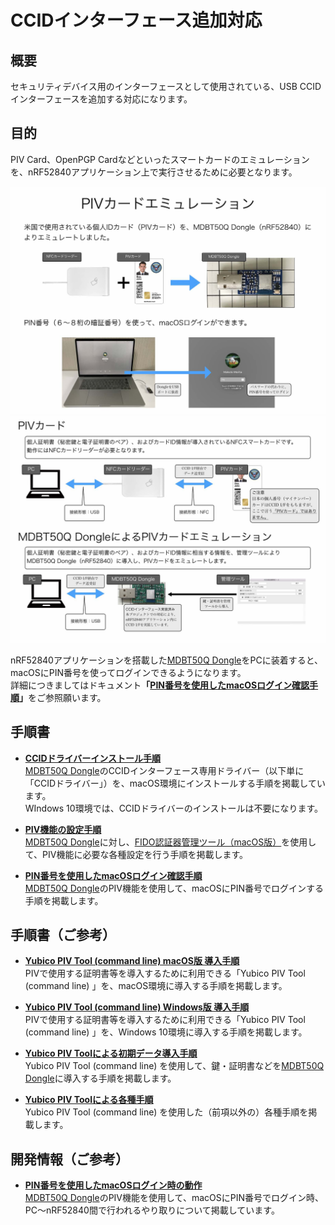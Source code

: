 # CCIDインターフェース追加対応

## 概要

セキュリティデバイス用のインターフェースとして使用されている、USB CCIDインターフェースを追加する対応になります。

## 目的

PIV Card、OpenPGP Cardなどといったスマートカードのエミュレーションを、nRF52840アプリケーション上で実行させるために必要となります。

<img src="../FIDO2Device/MDBT50Q_Dongle/assets01/0003.jpg" width="720">
<img src="../FIDO2Device/MDBT50Q_Dongle/assets01/0004.jpg" width="720">

nRF52840アプリケーションを搭載した[MDBT50Q Dongle](../FIDO2Device/MDBT50Q_Dongle/README.md)をPCに装着すると、macOSにPIN番号を使ってログインできるようになります。<br>
詳細につきましてはドキュメント<b>「[PIN番号を使用したmacOSログイン確認手順](FIDO2Device/MDBT50Q_Dongle/PIVPINLOGIN.md)」</b>をご参照願います。

## 手順書

- <b>[CCIDドライバーインストール手順](../CCID/INSTALLPRG.md)</b><br>
[MDBT50Q Dongle](../FIDO2Device/MDBT50Q_Dongle/README.md)のCCIDインターフェース専用ドライバー（以下単に「CCIDドライバー」）を、macOS環境にインストールする手順を掲載しています。<br>
WIndows 10環境では、CCIDドライバーのインストールは不要になります。

- <b>[PIV機能の設定手順](../MaintenanceTool/macOSApp/PIVSETTING.md)</b><br>
[MDBT50Q Dongle](../FIDO2Device/MDBT50Q_Dongle/README.md)に対し、[FIDO認証器管理ツール（macOS版）](../MaintenanceTool/macOSApp/README.md)を使用して、PIV機能に必要な各種設定を行う手順を掲載します。

- <b>[PIN番号を使用したmacOSログイン確認手順](../FIDO2Device/MDBT50Q_Dongle/PIVPINLOGIN.md)</b><br>
[MDBT50Q Dongle](../FIDO2Device/MDBT50Q_Dongle/README.md)のPIV機能を使用して、macOSにPIN番号でログインする手順を掲載します。

## 手順書（ご参考）

- <b>[Yubico PIV Tool (command line) macOS版 導入手順](../CCID/PIVTOOLMACINST.md)</b><br>
PIVで使用する証明書等を導入するために利用できる「Yubico PIV Tool (command line) 」を、macOS環境に導入する手順を掲載します。

- <b>[Yubico PIV Tool (command line) Windows版 導入手順](../CCID/PIVTOOLWININST.md)</b><br>
PIVで使用する証明書等を導入するために利用できる「Yubico PIV Tool (command line) 」を、Windows 10環境に導入する手順を掲載します。

- <b>[Yubico PIV Toolによる初期データ導入手順](../CCID/YKPIVUSAGE.md)</b><br>
Yubico PIV Tool (command line) を使用して、鍵・証明書などを[MDBT50Q Dongle](../FIDO2Device/MDBT50Q_Dongle/README.md)に導入する手順を掲載します。

- <b>[Yubico PIV Toolによる各種手順](../CCID/YKPIVUSAGE_1.md)</b><br>
Yubico PIV Tool (command line) を使用した（前項以外の）各種手順を掲載します。

## 開発情報（ご参考）

- <b>[PIN番号を使用したmacOSログイン時の動作](../FIDO2Device/MDBT50Q_Dongle/PIVPINLOGIN_DEV.md)</b><br>
[MDBT50Q Dongle](../FIDO2Device/MDBT50Q_Dongle/README.md)のPIV機能を使用して、macOSにPIN番号でログイン時、PC〜nRF52840間で行われるやり取りについて掲載しています。

